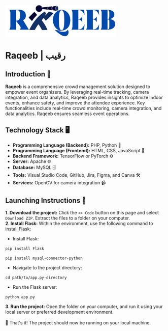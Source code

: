 <img src="WebsitePages/images/Logo2.png" alt="Raqeeb Logo" width="350"/>

#  Raqeeb | رقيب  
## **Introduction** 🔭
**Raqeeb** is a comprehensive crowd management solution designed to empower event organizers. By leveraging real-time tracking, camera integration, and data analytics, Raqeeb provides insights to optimize indoor events, enhance safety, and improve the attendee experience. Key functionalities include real-time crowd monitoring, camera integration, and data analytics. Raqeeb ensures seamless event operations.

## **Technology Stack** 🖥️
- **Programming Language (Backend):** PHP, Python 🐍
- **Programming Language (Frontend):** HTML, CSS, JavaScript 🎨
- **Backend Framework:** TensorFlow or PyTorch  ⚙️ 
- **Server:** Apache 🌐
- **Database:** MySQL 🗄️
- **Tools:** Visual Studio Code, GitHub, Jira, Figma, and Canva 🛠️
- **Services:** OpenCV for camera integration 📹 

## **Launching Instructions** 🚀
  **1. Download the project:** Click the `<> Code` button on this page and select `Download ZIP`. Extract the files to a folder on your computer. <br>
  **2. Install Flask:** Within the environment, use the following command to install Flask:
  - Install Flask:
  ```
  pip install Flask
  ```
  ```
  pip install mysql-connector-python
  ```



  - Navigate to the project directory:
  ```
  cd path/to/app.py-directory
  ```
  - Run the Flask server:
  ```
  python app.py
  ```

  
  **3. Run the project:** Open the folder on your computer, and run it using your local server or preferred development environment. <br> <br> 🌟 That's it! The project should now be running on your local machine. <br>






